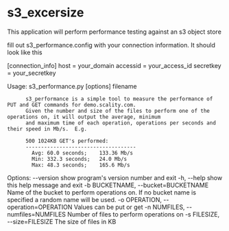 # s3_excersize
This application will perform performance testing against an s3 object store

fill out s3_performance.config with your connection information. It should look like this

[connection_info]
host = your_domain
accessid = your_access_id
secretkey = your_secretkey

Usage:
   s3_performance.py [options] filename

          s3_performance is a simple tool to measure the performance of PUT and GET commands for demo.scality.com.
          Given the number and size of the files to perform one of the operations on, it will output the average, minimum
          and maximum time of each operation, operations per seconds and their speed in Mb/s.  E.g.

          500 1024KB GET's performed:
          ------------------------------------
            Avg: 60.0 seconds;    133.36 Mb/s
            Min: 332.3 seconds;   24.0 Mb/s
            Max: 48.3 seconds;    165.6 Mb/s


Options:
  --version             show program's version number and exit
  -h, --help            show this help message and exit
  -b BUCKETNAME, --bucket=BUCKETNAME
                        Name of the bucket to perform operations on.
                        If no bucket name is specified a random name will be
                        used.
  -o OPERATION, --operation=OPERATION
                        Values can be put or get
  -n NUMFILES, --numfiles=NUMFILES
                        Number of files to perform operations on
  -s FILESIZE, --size=FILESIZE
                        The size of files in KB

